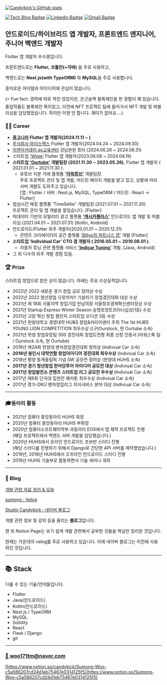 <!--
**Candykick/Candykick** is a ✨ _special_ ✨ repository because its `README.md` (this file) appears on your GitHub profile.

Here are some ideas to get you started:

- 🔭 I’m currently working on ...
- 🌱 I’m currently learning ...
- 👯 I’m looking to collaborate on ...
- 🤔 I’m looking for help with ...
- 💬 Ask me about ...
- 📫 How to reach me: ...
- 😄 Pronouns: ...
- ⚡ Fun fact: ...
-->
[![Candykick's GitHub stats](https://github-readme-stats.vercel.app/api?username=su-mong)](https://github.com/anuraghazra/github-readme-stats)

[![Tech Blog Badge](http://img.shields.io/badge/-Tech%20blog-black?style=flat-square&logo=github&link=https://velog.io/@sumong/)](https://velog.io/@sumong)
[![Linkedin Badge](https://img.shields.io/badge/-LinkedIn-blue?style=flat-square&logo=Linkedin&logoColor=white&link=www.linkedin.com/in/sumong-app)](www.linkedin.com/in/sumong-app)
[![Gmail Badge](https://img.shields.io/badge/Gmail-d14836?style=flat-square&logo=Gmail&logoColor=white&link=mailto:mbpsolamsider@gmail.com)](mailto:mbpsolamsider@gmail.com)

## 안드로이드/하이브리드 앱 개발자, 프론트엔드 엔지니어, 주니어 백엔드 개발자

Flutter 앱 개발자 우수몽입니다.

프론트엔드로는 **Flutter,** **코틀린(+자바)** 을 주로 사용하고,

백엔드로는 **Nest.js(with TypeORM)** 와 **MySQL**을 주로 사용합니다.

흥미로운 아이템과 아이디어에 관심이 많습니다.

(⚡ Fun fact: 경력에 따로 적진 않았지만, 은근슬쩍 블록체인을 한 경험이 꽤 있습니다. 졸업작품도 블록체인 쪽이었고, 이전에 NFT 프로젝트 팀에 들어가서 NFT 개발 및 퍼블리싱을 담당했었습니다. 하지만 이젠 안 합니다. 재미가 없어요....)


### 👨‍💻 Career

- **[중고나라](https://web.joongna.com/) Flutter 앱 개발자(2024.11.11 ~ )**
- [주식회사 마이스맥스](https://mysmax.kr/) Flutter 앱 개발자(2024.04.24 ~ 2024.09.30)
- [이젠아카데미 dx교육센터](https://www.ezenac.co.kr/) 강남본원 튜터 (2024.06.26 ~ 2024.08.31)
- 스타트업 ['Wiiee'](https://wiiee.oopy.io/) Flutter 앱 개발자(2023.06.08 ~ 2024.04.19)
- **스타트업 ['Ourtube'](https://ourtube.co.kr/#/home) 개발팀장 (2021.11.30 ~ 2023.05.26)**, Flutter 앱 개발자 ( 2021.01.01 ~ 2021.11.30 ).
  - 유튜브 지분 거래 플랫폼 **['아워튜브'](https://play.google.com/store/apps/details?id=com.ourstock.ourtube_app)** 개발팀장.<br>
    주로 프로젝트 관리 및 앱 개발, 어드민 페이지 개발을 맡고 있고, 상황에 따라 서버 개발도 도와주고 있습니다.<br>
    [앱 : Flutter / 서버 : Nest.js, MySQL, TypeORM / 어드민 : React -> Flutter]
- 점심시간 매칭 플랫폼 'TimeSeller' 개발팀장.(2021.07.01 ~ 2021.11.30)<br>
  프로젝트 관리 및 앱 개발을 맡았습니다. [Flutter]
- 빅데이터 기반의 모빌리티 광고 플랫폼 **['캐시카플러스'](https://www.cashcarplus.com/)** 안드로이드 앱 개발 및 퍼블리싱.(2021.04.01 ~ 2021.07.31) [Kotlin, Android]
- 안드로이드/Flutter 외주 개발자(2020.01.01 ~ 2020.12.31)
  - 콘텐츠 크리에이터의 공간 플랫폼 ['Billyo의 파트너스 앱'](https://play.google.com/store/apps/details?id=com.billyo.billyo_partners&hl=ko&gl=US) 개발 [Flutter]
- **스타트업 'Individual Car' CTO 겸 개발자 ( 2016.05.01 ~ 2019.08.01 ).**
  - 자동차 튜닝 관련 플랫폼 서비스 **['Indicar Tuning'](https://www.youtube.com/watch?v=g9795DsJ4Js)** 개발. [Java, Android]
- 그 외 다수의 외주 개발 경험 있음.

### 🏆 Prize
스타트업 창업으로 받은 상이 많습니다. 아래는 주요 수상실적입니다.

- 2022년 2022 새로운 경기 창업 공모 장려상 수상
- 2022년 2022 청년창업 으랏차차!! 기살리기 창업경진대회 대상 수상
- 2021년 제 18회 서울지역 창업기업 만남의장 서울창조경제혁신센터장상 수상
- 2021년 Startup Express Winter Season 승명호앙트프러너십상(1등) 수상
- 2021년 고양 혁신 창업 챌린지 스타트업 오디션 3등 수상
- 2021년 한양대학교 경영대학 HUBS 창업&커리어센터 주최 The 1st HUBS YOUNG LION COMPETITION 최우수상 ((구)Ourstock, 현 Ourtube 소속)
- 2021년 학생 창업유망팀 300 경진대회 창업도전형 최종 선정 인증서 (아워스톡 팀 / Ourstock 소속, 현 Ourtube)
- 2019년 제24회 한양대 벤처창업경진대회 창의상 (Indiviual Car 소속)
- **2018년 용인시 대학연합 창업아이디어 경진대회 최우수상** (Indiviual Car 소속)
- 2018년 평창 동계올림픽 기념 SW 공모전 장려상 (한양대 HUHS 소속)
- **2017년 경기 청년창업 한마당투어 아이디어 공모전 대상** (Indiviual Car 소속)
- **2017년 창업발전소 콘텐츠 스타트업 리그 공모전 우수상** (Indiviual Car 소속)
- 2017년 제6회 단국대 집현전 해커톤 최우수상 (Indiviual Car 소속)
- 2017년 경기-DKU 벤처창업리그 지식서비스 분야 대상 (Indiviual Car 소속)

---

### 🎓동아리 활동

- 2021년 컴퓨터 중앙동아리 HUHS 회장
- 2020년 컴퓨터 중앙동아리 HUHS 부회장
- 2020년 컴퓨터소프트웨어학부 과동아리 EOS에서 앱 제작 프로젝트 진행<br>
(해당 프로젝트에서 백엔드 서버 개발을 담당했습니다.)
- 2020년 HUHS에서 온라인 안드로이드 초보반 스터디 진행<br>
(해당 스터디를 진행하기 위해서 Django로 간단한 API 서버를 제작했었습니다.)
- 2019년, 2018년 HUHS에서 오프라인 안드로이드 스터디 진행
- 2019년 HUHS 기술부로 활동하면서 기술 세미나 개최

---

### 📝 Blog

[개발 관련 자료 정리 & 모음](https://www.notion.so/b927103c6b7f42a4aaf5da88b07cefa3)

[sumong : Velog](https://velog.io/@sumong)

[Studio Candykick : 네이버 블로그](https://blog.naver.com/woo171tm)

개발 관련 정보 및 강의 등을 올리는 **블로그**입니다.

맨 위 Notion Page는 보기 쉽게 개발 관련해서 공부한 것들을 핵심만 정리한 것입니다.

현재는 가운데의 velog를 주로 사용하고 있습니다. 아래 네이버 블로그는 이전에 사용하던 것입니다.

---

## 📚 Stack

다룰 수 있는 기술/언어들입니다.

- Flutter
- Java(안드로이드)
- Kotlin(안드로이드)
- Nest.js / TypeORM
- MySQL
- Solidity
- React
- Flask / Django
- git

---

### [📧 woo171tm@naver.com](mailto:woo171tm@naver.com)

[https://www.notion.so/candykick/Sumong-Woo-c5a586207cd24d1eb75467e0314125f5](https://www.notion.so/Sumong-Woo-c5a586207cd24d1eb75467e0314125f5)
